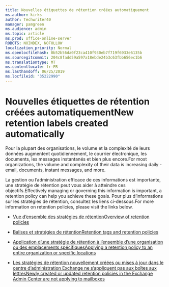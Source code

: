 ```yaml
---
title: Nouvelles étiquettes de rétention créées automatiquement
ms.author: kirks
author: Techwriter40
manager: pamgreen
ms.audience: admin
ms.topic: article
ms.prod: office-online-server
ROBOTS: NOINDEX, NOFOLLOW
localization_priority: Normal
ms.openlocfilehash: 0b52b56da0f23ca410f930eb7f719f6933e6135b
ms.sourcegitcommit: 204c8fadd59a597a18ebde24b3c63fbb656ec1b6
ms.translationtype: MT
ms.contentlocale: fr-FR
ms.lasthandoff: 06/25/2019
ms.locfileid: "35222990"
---
```

# <a name="new-retention-labels-created-automatically"></a><span data-ttu-id="27755-102">Nouvelles étiquettes de rétention créées automatiquement</span><span class="sxs-lookup"><span data-stu-id="27755-102">New retention labels created automatically</span></span>

<span data-ttu-id="27755-103">Pour la plupart des organisations, le volume et la complexité de leurs données augmentent quotidiennement, le courrier électronique, les documents, les messages instantanés et bien plus encore.</span><span class="sxs-lookup"><span data-stu-id="27755-103">For most organizations, the volume and complexity of their data is increasing daily - email, documents, instant messages, and more.</span></span>

<span data-ttu-id="27755-104">La gestion ou l’administration efficace de ces informations est importante, une stratégie de rétention peut vous aider à atteindre ces objectifs.</span><span class="sxs-lookup"><span data-stu-id="27755-104">Effectively managing or governing this information is important, a retention policy can help you achieve these goals.</span></span> <span data-ttu-id="27755-105">Pour plus d’informations sur les stratégies de rétention, consultez les liens ci-dessous.</span><span class="sxs-lookup"><span data-stu-id="27755-105">For more information on retention policies, please visit the links below.</span></span>

- [<span data-ttu-id="27755-106">Vue d’ensemble des stratégies de rétention</span><span class="sxs-lookup"><span data-stu-id="27755-106">Overview of retention policies</span></span>](https://docs.microsoft.com/office365/securitycompliance/retention-policies)

- [<span data-ttu-id="27755-107">Balises et stratégies de rétention</span><span class="sxs-lookup"><span data-stu-id="27755-107">Retention tags and retention policies</span></span>](https://docs.microsoft.com/exchange/security-and-compliance/messaging-records-management/retention-tags-and-policies)

- [<span data-ttu-id="27755-108">Application d’une stratégie de rétention à l’ensemble d’une organisation ou des emplacements spécifiques</span><span class="sxs-lookup"><span data-stu-id="27755-108">Applying a retention policy to an entire organization or specific locations</span></span>](https://docs.microsoft.com/office365/securitycompliance/retention-policies#applying-a-retention-policy-to-an-entire-organization-or-specific-locations)

- [<span data-ttu-id="27755-109">Les stratégies de rétention nouvellement créées ou mises à jour dans le centre d’administration Exchange ne s’appliquent pas aux boîtes aux lettres</span><span class="sxs-lookup"><span data-stu-id="27755-109">Newly created or updated retention policies in the Exchange Admin Center are not applying to mailboxes</span></span>](https://docs.microsoft.com/alchemyinsights/retention-policies-in-exchange-admin-center-not-working)

